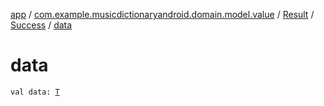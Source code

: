 [app](../../../index.md) / [com.example.musicdictionaryandroid.domain.model.value](../../index.md) / [Result](../index.md) / [Success](index.md) / [data](./data.md)

# data

`val data: `[`T`](index.md#T)